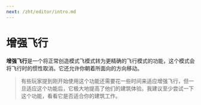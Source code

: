 ```yaml
---
next: /zht/editor/intro.md
---
```


# 增强飞行

**增强飞行**是一个将正常创造模式飞模式转为更精确的飞行模式的功能，这个模式会将飞行时的惯性取消。它还允许你朝着所面向的方向移动。

> 有些玩家提到刚开始使用这个功能还需要花一些时间来适应增强飞行，但一旦适应这个功能后，它极大地提高了他们的建筑体验。我建议至少尝试一下这个功能，看看它是否适合你的建筑工作。
